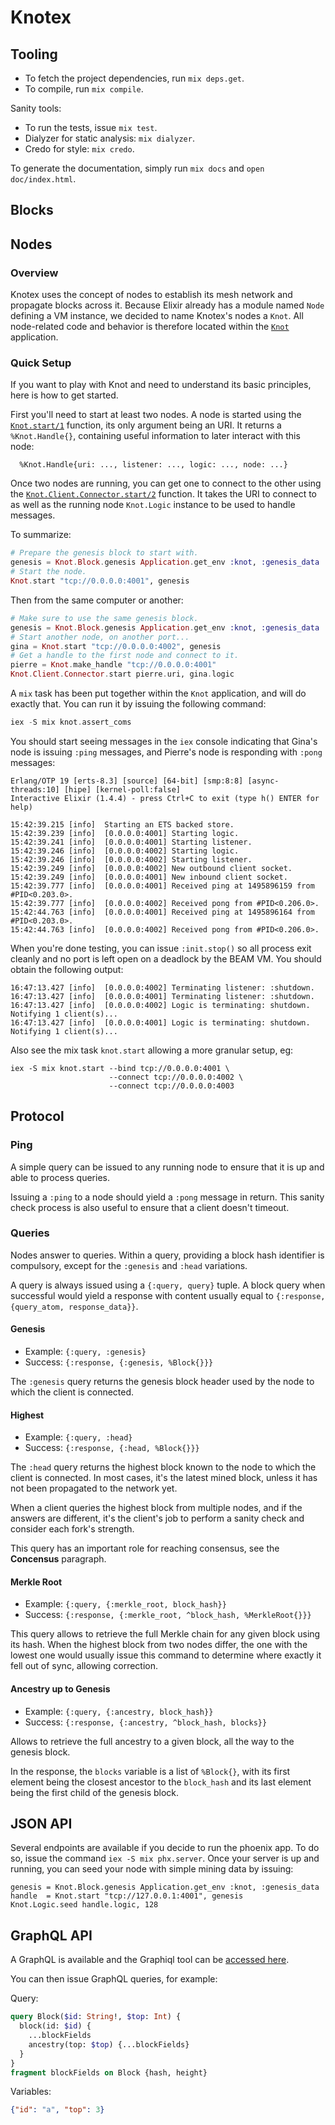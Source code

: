 # Knotex

## Tooling

- To fetch the project dependencies, run `mix deps.get`.
- To compile, run `mix compile`.

Sanity tools:

- To run the tests, issue `mix test`.
- Dialyzer for static analysis: `mix dialyzer`.
- Credo for style: `mix credo`.

To generate the documentation, simply run `mix docs` and `open doc/index.html`.

## Blocks

## Nodes

### Overview

Knotex uses the concept of nodes to establish its mesh network and propagate
blocks across it. Because Elixir already has a module named `Node` defining
a VM instance, we decided to name Knotex's nodes a `Knot`. All node-related
code and behavior is therefore located within the [`Knot`](apps/knot) application.

### Quick Setup

If you want to play with Knot and need to understand its basic principles, here
is how to get started.

First you'll need to start at least two nodes. A node is started using the
[`Knot.start/1`](apps/knot/lib/knot.ex) function, its only argument being an URI.
It returns a `%Knot.Handle{}`, containing useful information to later interact with
this node:

      %Knot.Handle{uri: ..., listener: ..., logic: ..., node: ...}

Once two nodes are running, you can get one to connect to the other using
the [`Knot.Client.Connector.start/2`](apps/knot/lib/knot/client/connector.ex)
function. It takes the URI to connect to as well as the running node `Knot.Logic`
instance to be used to handle messages.

To summarize:

```elixir
# Prepare the genesis block to start with.
genesis = Knot.Block.genesis Application.get_env :knot, :genesis_data
# Start the node.
Knot.start "tcp://0.0.0.0:4001", genesis
```

Then from the same computer or another:
```elixir
# Make sure to use the same genesis block.
genesis = Knot.Block.genesis Application.get_env :knot, :genesis_data
# Start another node, on another port...
gina = Knot.start "tcp://0.0.0.0:4002", genesis
# Get a handle to the first node and connect to it.
pierre = Knot.make_handle "tcp://0.0.0.0:4001"
Knot.Client.Connector.start pierre.uri, gina.logic
```

A `mix` task has been put together within the `Knot` application, and will do
exactly that. You can run it by issuing the following command:

```elixir
iex -S mix knot.assert_coms
```

You should start seeing messages in the `iex` console indicating that Gina's node
is issuing `:ping` messages, and Pierre's node is responding with `:pong` messages:

```
Erlang/OTP 19 [erts-8.3] [source] [64-bit] [smp:8:8] [async-threads:10] [hipe] [kernel-poll:false]
Interactive Elixir (1.4.4) - press Ctrl+C to exit (type h() ENTER for help)

15:42:39.215 [info]  Starting an ETS backed store.
15:42:39.239 [info]  [0.0.0.0:4001] Starting logic.
15:42:39.241 [info]  [0.0.0.0:4001] Starting listener.
15:42:39.246 [info]  [0.0.0.0:4002] Starting logic.
15:42:39.246 [info]  [0.0.0.0:4002] Starting listener.
15:42:39.249 [info]  [0.0.0.0:4002] New outbound client socket.
15:42:39.249 [info]  [0.0.0.0:4001] New inbound client socket.
15:42:39.777 [info]  [0.0.0.0:4001] Received ping at 1495896159 from #PID<0.203.0>.
15:42:39.777 [info]  [0.0.0.0:4002] Received pong from #PID<0.206.0>.
15:42:44.763 [info]  [0.0.0.0:4001] Received ping at 1495896164 from #PID<0.203.0>.
15:42:44.763 [info]  [0.0.0.0:4002] Received pong from #PID<0.206.0>.
```

When you're done testing, you can issue `:init.stop()` so all process exit cleanly
and no port is left open on a deadlock by the BEAM VM.
You should obtain the following output:

```
16:47:13.427 [info]  [0.0.0.0:4002] Terminating listener: :shutdown.
16:47:13.427 [info]  [0.0.0.0:4001] Terminating listener: :shutdown.
16:47:13.427 [info]  [0.0.0.0:4002] Logic is terminating: shutdown. Notifying 1 client(s)...
16:47:13.427 [info]  [0.0.0.0:4001] Logic is terminating: shutdown. Notifying 1 client(s)...
```

Also see the mix task `knot.start` allowing a  more granular setup, eg:

```
iex -S mix knot.start --bind tcp://0.0.0.0:4001 \
                      --connect tcp://0.0.0.0:4002 \
                      --connect tcp://0.0.0.0:4003
```

## Protocol

### Ping

A simple query can be issued to any running node to ensure that it is up and able
to process queries.

Issuing a `:ping` to a node should yield a `:pong` message in return. This sanity
check process is also useful to ensure that a client doesn't timeout.

### Queries

Nodes answer to queries. Within a query, providing a block hash
identifier is compulsory, except for the `:genesis` and `:head` variations.

A query is always issued using a `{:query, query}` tuple. A block
query when successful would yield a response with content usually equal to
`{:response, {query_atom, response_data}}`.

#### Genesis

- Example: `{:query, :genesis}`
- Success: `{:response, {:genesis, %Block{}}}`

The `:genesis` query returns the genesis block header used by the node to
which the client is connected.

#### Highest

- Example: `{:query, :head}`
- Success: `{:response, {:head, %Block{}}}`

The `:head` query returns the highest block known to the node to which
the client is connected. In most cases, it's the latest mined block, unless it has
not been propagated to the network yet.

When a client queries the highest block from multiple nodes, and if the answers
are different, it's the client's job to perform a sanity check and consider each
fork's strength.

This query has an important role for reaching consensus, see the **Concensus**
paragraph.

#### Merkle Root

- Example: `{:query, {:merkle_root, block_hash}}`
- Success: `{:response, {:merkle_root, ^block_hash, %MerkleRoot{}}}`

This query allows to retrieve the full Merkle chain for any given block using its
hash. When the highest block from two nodes differ, the one with the lowest one
would usually issue this command to determine where exactly it fell out of sync,
allowing correction.

#### Ancestry up to Genesis

- Example: `{:query, {:ancestry, block_hash}}`
- Success: `{:response, {:ancestry, ^block_hash, blocks}}`

Allows to retrieve the full ancestry to a given block, all the way to the genesis
block.

In the response, the `blocks` variable is a list of `%Block{}`, with its first
element being the closest ancestor to the `block_hash` and its last element being
the first child of the genesis block.

## JSON API

Several endpoints are available if you decide to run the phoenix app.
To do so, issue the command `iex -S mix phx.server`. Once your server is up and
running, you can seed your node with simple mining data by issuing:

```
genesis = Knot.Block.genesis Application.get_env :knot, :genesis_data
handle  = Knot.start "tcp://127.0.0.1:4001", genesis
Knot.Logic.seed handle.logic, 128
```


## GraphQL API

A GraphQL is available and the Graphiql tool can
be [accessed here](http://localhost:4000/graphiql).

You can then issue GraphQL queries, for example:

Query:

```graphql
query Block($id: String!, $top: Int) {
  block(id: $id) {
    ...blockFields
    ancestry(top: $top) {...blockFields}
  }
}
fragment blockFields on Block {hash, height}
```

Variables:

```json
{"id": "a", "top": 3}
```